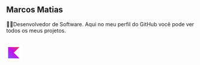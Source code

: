 ## Marcos Matias

🧑‍💻Desenvolvedor de Software.
Aqui no meu perfil do GitHub você pode ver todos os meus projetos.  
<div style="display: inline_block"><br>
   <img align="center" alt="" height="40" width="40" src="https://raw.githubusercontent.com/devicons/devicon/master/icons/kotlin/kotlin-original.svg">
</div>


